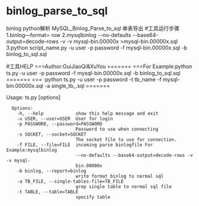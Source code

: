 # binlog_parse_to_sql
binlog python解析
MySQL_Binlog_Parse_to_sql
单表导出
#工具运行步骤
      1.binlog—format= row
      2.mysqlbinlog --no-defaults --base64-output=decode-rows -v -v mysql-bin.00000x >mysql-bin.00000x.sql
      3.python script_name.py -u user -p password -f mysql-bin.00000x.sql -b binlog_to_sql.sql
      
#工具HELP
      ===Author:GuiJiaoQi&XuYou                                              			=======
      ===For Example:python ts.py -u user -p password -f mysql-bin.00000x.sql -b binlog_to_sql.sql    =======
      ===		 :python ts.py -u user -p password -t tb_name -f mysql-bin.00000x.sql -a single_tb_.sql =======

Usage: ts.py [options]

      Options:
        -h, --help            show this help message and exit
        -u USER, --user=USER  User for login
        -p PASSWORD, --password=PASSWORD
                              Password to use when connecting
        -s SOCKET, --socket=SOCKET
                              The socket file to use for connection.
        -f FILE, --file=FILE  incoming parse binlogfile For Example:mysqlbinlog
                              --no-defaults --base64-output=decode-rows -v -v mysql-
                              bin.00000x
        -b binlog, --report=binlog
                              write format binlog to normal sql
        -a TB_FILE, --single-tables-file=TB_FILE
                              grep single table to normal sql file
        -t TABLE, --table=TABLE
                              specify table
